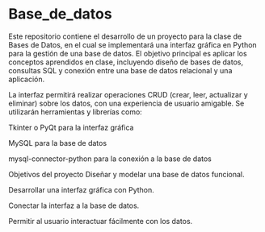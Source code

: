 # Base_de_datos
Este repositorio contiene el desarrollo de un proyecto para la clase de Bases de Datos, en el cual se implementará una interfaz gráfica en Python para la gestión de una base de datos. El objetivo principal es aplicar los conceptos aprendidos en clase, incluyendo diseño de bases de datos, consultas SQL y conexión entre una base de datos relacional y una aplicación.

La interfaz permitirá realizar operaciones CRUD (crear, leer, actualizar y eliminar) sobre los datos, con una experiencia de usuario amigable. Se utilizarán herramientas y librerías como:

Tkinter o PyQt para la interfaz gráfica

MySQL para la base de datos

mysql-connector-python para la conexión a la base de datos

Objetivos del proyecto
Diseñar y modelar una base de datos funcional.

Desarrollar una interfaz gráfica con Python.

Conectar la interfaz a la base de datos.

Permitir al usuario interactuar fácilmente con los datos.
